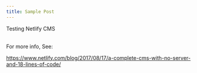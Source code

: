 ```yaml
---
title: Sample Post
---
```

Testing Netlify CMS

\
For more info, See:

 https://www.netlify.com/blog/2017/08/17/a-complete-cms-with-no-server-and-18-lines-of-code/
